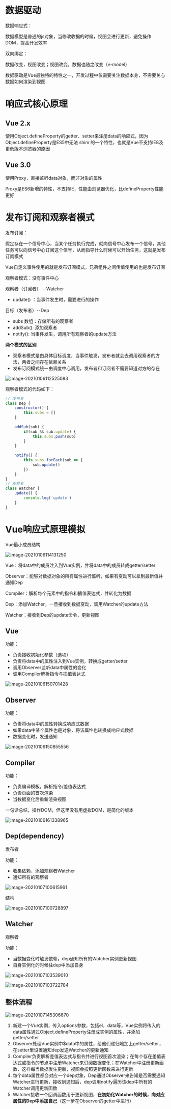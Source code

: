 # 数据驱动

数据响应式：

数据模型是普通的js对象，当修改收据的时候，视图会进行更新，避免操作DOM，提高开发效率

双向绑定：

数据改变，视图改变；视图改变，数据也随之改变（v-model）

数据驱动是Vue最独特的特性之一，开发过程中仅需要关注数据本身，不需要关心数据如何渲染到视图

# 响应式核心原理

## Vue 2.x

使用Object.defineProperty的getter、setter来注册data的响应式，因为Object.defineProperty是ES5中无法 shim 的一个特性，也就是Vue不支持IE8及更低版本浏览器的原因

## Vue 3.0

使用Proxy，直接监听data对象，而非对象的属性

Proxy是ES6新增的特性，不支持IE，性能由浏览器优化，比defineProperty性能更好



# 发布订阅和观察者模式

发布订阅：

假定存在一个信号中心，当某个任务执行完成，就向信号中心发布一个信号，其他任务可以向信号中心订阅这个信号，从而指导什么时候可以开始任务，这就是发布订阅模式

Vue自定义事件使用的就是发布订阅模式，兄弟组件之间传值使用的也是发布订阅

观察者模式：没有事件中心

观察者（订阅者） --Watcher

- update() ：当事件发生时，需要进行的操作

目标（发布者）--Dep

- subs 数组：存储所有的观察者
- addSub(): 添加观察者
- notify(): 当事件发生，调用所有观察者的update方法

**两个模式的区别**

- 观察者模式是由具体目标调度，当事件触发，发布者就会去调用观察者的方法，两者之间存在依赖关系
- 发布订阅模式统一由调度中心调用，发布者和订阅者不需要知道对方的存在

![image-20210106112525083](.\images\image-20210106112525083.png)

观察者模式的代码如下：

```js
// 发布者
class Dep {
    constructor() {
        this.subs = []
    }
    
    addSub(sub) {
        if(sub && sub.update) {
            this.subs.push(sub)
        }
    }
    
    notify() {
        this.subs.forEach(sub => {
            sub.update()
        })
    }
}
// 观察者
class Watcher {
    update() {
        console.log('update')
    }
}
```

# Vue响应式原理模拟

Vue最小成员结构

![image-20210106114131250](.\images\image-20210106114131250.png)

Vue：将data中的成员注入到Vue实例，并将data中的成员转成getter/setter

Observer：能够对数据对象的所有属性进行监听，如果有变动可以拿到最新值并通知Dep

Compiler：解析每个元素中的指令和插值表达式，并转化为数据

Dep：添加Watcher，一旦接收到数据变动，调用Watcher的update方法

Watcher：接收到Dep的update命令，更新视图

## Vue

功能：

- 负责接收初始化参数（选项）
- 负责将data中的属性注入到Vue实例，转换成getter/setter
- 调用Observer监听data中属性的变化
- 调用Compiler解析指令与插值表达式

![image-20210106150701428](.\images\image-20210106150701428.png)

## Observer

功能：

- 负责将data中的属性转换成响应式数据
- 如果data中某个属性也是对象，将该属性也转换成响应式数据
- 数据变化时，发送通知

![image-20210106150855556](.\images\image-20210106150855556.png)

## Compiler

功能：

- 负责编译模板，解析指令/差值表达式
- 负责页面的首次渲染
- 当数据变化后重新渲染视图

一句话总结，操作DOM，但这里没有用虚拟DOM，是简化的版本

![image-20210106161338965](.\images\image-20210106161338965.png)

## Dep(dependency)

发布者

功能：

- 收集依赖，添加观察者Watcher
- 通知所有的观察者

![image-20210107100615961](.\images\image-20210107100615961.png)

结构

![image-20210107100728897](.\images\image-20210107100728897.png)

## Watcher

观察者

功能：

- 当数据变化时触发依赖，dep通知所有的Watcher实例更新视图
- 自身实例化的时候往dep中添加自身

![image-20210107103539010](.\images\image-20210107103539010.png)

![image-20210107103722784](.\images\image-20210107103722784.png)

## 整体流程

![image-20210107145306670](.\images\image-20210107145306670.png)

1. 新建一个Vue实例，传入options参数，包括el，data等，Vue实例将传入的data属性通过Object.defineProperty注册成实例的属性，并添加getter/setter
2. Observer处理Vue实例中$data中的属性，给他们递归地加上getter/setter，在setter里设置通知dep发送Watcher的更新通知
3. Compiler负责解析差值表达式与指令并进行视图首次渲染；在每个存在差值表达式或指令的节点中注册Watcher来订阅数据变化；在Watcher中注册更新函数，这样每当数据发生更新，视图会按照更新函数来进行更新
4. 每个data属性都会对应一个dep对象，Dep通过Observer来告知是否需要通知Watcher进行更新，接收到通知后，dep调用notify遍历该dep中所有的Watcher调用更新函数
5. Watcher接收一个回调函数用于更新视图，**在初始化Watcher的时候，向对应属性的Dep中添加自己**（这一步在Observer的getter中进行）

